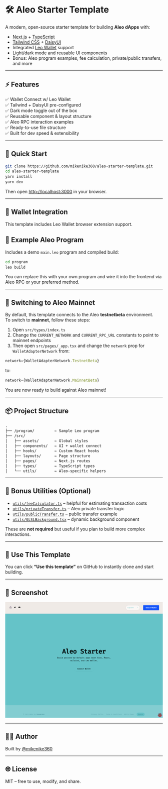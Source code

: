 
# 🛠️ Aleo Starter Template

A modern, open-source starter template for building **Aleo dApps** with:

- [Next.js](https://nextjs.org/) + [TypeScript](https://www.typescriptlang.org/)
- [Tailwind CSS](https://tailwindcss.com/) + [DaisyUI](https://daisyui.com/)
- Integrated [Leo Wallet](https://www.aleo.org/post/leo-wallet) support
- Light/dark mode and reusable UI components
- Bonus: Aleo program examples, fee calculation, private/public transfers, and more

---

## ⚡ Features

✅ Wallet Connect w/ Leo Wallet  
✅ Tailwind + DaisyUI pre-configured  
✅ Dark mode toggle out of the box  
✅ Reusable component & layout structure  
✅ Aleo RPC interaction examples  
✅ Ready-to-use file structure  
✅ Built for dev speed & extensibility

---

## 🚀 Quick Start

```bash
git clone https://github.com/mikenike360/aleo-starter-template.git
cd aleo-starter-template
yarn install
yarn dev
```

Then open [http://localhost:3000](http://localhost:3000) in your browser.

---

## 🔐 Wallet Integration

This template includes Leo Wallet browser extension support.


## 🧩 Example Aleo Program

Includes a demo `main.leo` program and compiled build:

```bash
cd program
leo build
```

You can replace this with your own program and wire it into the frontend via Aleo RPC or your preferred method.

---

## 🔄 Switching to Aleo Mainnet

By default, this template connects to the Aleo **testnetbeta** environment.  
To switch to **mainnet**, follow these steps:

1. Open `src/types/index.ts`
2. Change the `CURRENT_NETWORK` and `CURRENT_RPC_URL` constants to point to mainnet endpoints
3. Then open `src/pages/_app.tsx` and change the `network` prop for `WalletAdapterNetwork` from:
```ts
network={WalletAdapterNetwork.TestnetBeta}
```
to:
```ts
network={WalletAdapterNetwork.MainnetBeta}
```

You are now ready to build against Aleo mainnet!

---

## 📦 Project Structure

```
.
├── /program/         ← Sample Leo program
├── /src/
│   ├── assets/       ← Global styles
│   ├── components/   ← UI + wallet connect
│   ├── hooks/        ← Custom React hooks
│   ├── layouts/      ← Page structure
│   ├── pages/        ← Next.js routes
│   ├── types/        ← TypeScript types
│   └── utils/        ← Aleo-specific helpers
```

---

## 🧠 Bonus Utilities (Optional)

- [`utils/feeCalculator.ts`](./src/utils/feeCalculator.ts) – helpful for estimating transaction costs
- [`utils/privateTransfer.ts`](./src/utils/privateTransfer.ts) – Aleo private transfer logic
- [`utils/publicTransfer.ts`](./src/utils/publicTransfer.ts) – public transfer example
- [`utils/GLSLBackground.tsx`](./src/utils/GLSLBackground.tsx) – dynamic background component

These are **not required** but useful if you plan to build more complex interactions.

---

## 🤝 Use This Template

You can click **“Use this template”** on GitHub to instantly clone and start building.

---

## 📸 Screenshot

![Alt text](public/screen_shot.png)


---

## 🧑‍💻 Author

Built by [@mikenike360](https://github.com/mikenike360)

---

## 🌐 License

MIT – free to use, modify, and share.
